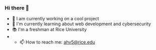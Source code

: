 ### Hi there 👋

- 🔭 I am currently working on a cool project
- 🌱 I'm currently learning about web development and cybersecurity
- 📚 I'm a freshman at Rice University
- - 📫 How to reach me: ahv5@rice.edu
<!--
**aidenvierra/aidenvierra** is a ✨ _special_ ✨ repository because its `README.md` (this file) appears on your GitHub profile.

Here are some ideas to get you started:

- 🔭 I’m currently working on ...
- 🌱 I’m currently learning ...
- 👯 I’m looking to collaborate on ...
- 🤔 I’m looking for help with ...
- 💬 Ask me about ...

- 😄 Pronouns: ...
- ⚡ Fun fact: ...
-->
